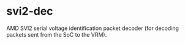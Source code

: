 # svi2-dec
AMD SVI2 serial voltage identification packet decoder (for decoding packets sent from the SoC to the VRM).
